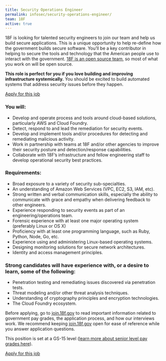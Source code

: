 ```yaml
---
title: Security Operations Engineer
permalink: infosec/security-operations-engineer/
team: 18F
active: true
---
```


18F is looking for talented security engineers to join our team and help us build secure applications. This is a unique opportunity to help re-define how the government builds secure software. You’ll be a key contributor in helping to secure the tools and technology that the American people use to interact with the government. [18F is an open source team](https://18f.gsa.gov/2014/07/29/18f-an-open-source-team/), so most of what you work on will be open source.

**This role is perfect for you if you love building and improving infrastructure systemically.** You should be excited to build automated systems that address security issues before they happen.

[Apply for this job](https://jobs.lever.co/18f/8774d280-438e-487b-bacc-42056eb28d42)

### You will:

* Develop and operate process and tools around cloud-based solutions, particularly AWS and Cloud Foundry.
* Detect, respond to and lead the remediation for security events.
* Develop and implement tools and/or procedures for detecting and remediating malicious activity.
* Work in partnership with teams at 18F and/or other agencies to improve their security posture and detection/response capabilities.
* Collaborate with 18F’s infrastructure and fellow engineering staff to develop operational security best practices.

### Requirements:

* Broad exposure to a variety of security sub-specialties.
* An understanding of Amazon Web Services (VPC, EC2, S3, IAM, etc).
* Strong written and verbal communication skills, especially the ability to communicate with grace and empathy when delivering feedback to other engineers.
* Experience responding to security events as part of an engineering/operations team.
* Forensic experience with at least one major operating system (preferably Linux or OS X)
* Proficiency with at least one programming language, such as Ruby, Python, Node, Go, etc.
* Experience using and administering Linux-based operating systems.
* Designing monitoring solutions for secure network architectures.
* Identity and access management principles.

### Strong candidates will have experience with, or a desire to learn, some of the following:

* Penetration testing and remediating issues discovered via penetration tests.
* Threat modeling and/or other threat analysis techniques.
* Understanding of cryptography principles and encryption technologies.
* The Cloud Foundry ecosystem.

Before applying, go to [join.18f.gov](https://join.18f.gov/) to read important information related to government pay grades, the application process, and how our interviews work. We recommend keeping [join.18f.gov](https://join.18f.gov/) open for ease of reference while you answer application questions.

This position is set at a GS-15 level ([learn more about senior level pay grades here](https://pages.18f.gov/joining-18f/pay-grades/)).

[Apply for this job](https://jobs.lever.co/18f/8774d280-438e-487b-bacc-42056eb28d42)

